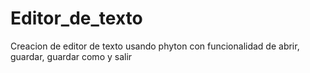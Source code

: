# Editor_de_texto
Creacion de editor de texto usando phyton
con funcionalidad de abrir, guardar, guardar como y salir
